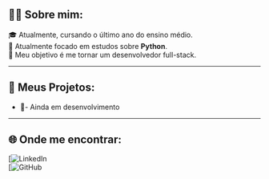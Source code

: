 ## 🧑‍🎓 Sobre mim:

🎓 Atualmente, cursando o último ano do ensino médio.  
📌 Atualmente focado em estudos sobre **Python**.  
🎯 Meu objetivo é me tornar um desenvolvedor full-stack.

---

## 📁 Meus Projetos:

- 📖- Ainda em desenvolvimento

---

## 🌐 Onde me encontrar:

[![LinkedIn](https://www.linkedin.com/in/johannjarmelo/)  
[![GitHub](https://github.com/jarmeloo)
